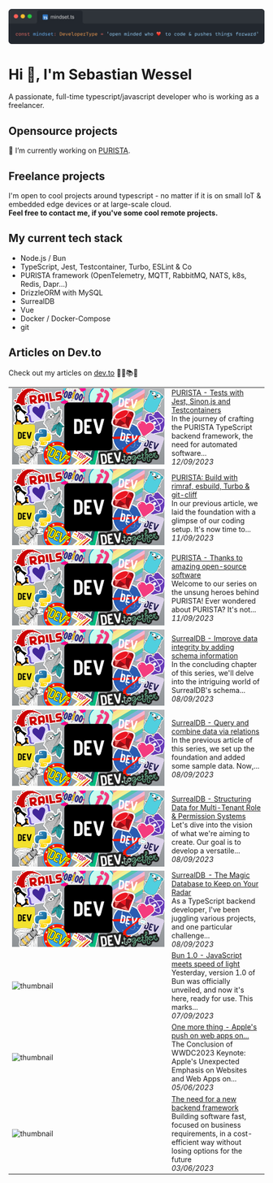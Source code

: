![❤️ to code](profile_header_logo.png)

# Hi 👋, I'm Sebastian Wessel
A passionate, full-time typescript/javascript developer who is working as a freelancer.

## Opensource projects

🔭 I’m currently working on [PURISTA](https://github.com/sebastianwessel/purista).  

## Freelance projects

I'm open to cool projects around typescript - no matter if it is on small IoT & embedded edge devices or at large-scale cloud.  
**Feel free to contact me, if you've some cool remote projects.**

## My current tech stack

- Node.js / Bun
- TypeScript, Jest, Testcontainer, Turbo, ESLint & Co
- PURISTA framework (OpenTelemetry, MQTT, RabbitMQ, NATS, k8s, Redis, Dapr...)
- DrizzleORM with MySQL
- SurrealDB
- Vue
- Docker / Docker-Compose
- git

## Articles on Dev.to

Check out my articles on [dev.to](https://dev.to/sebastian_wessel) 🔖📖📚🤓


<table>
        <tr>
            <td width="300px"><img src="data/images/default-thumbnail.png" alt="thumbnail"></td>
            <td>
                <a href="https://dev.to/purista/purista-tests-with-jest-sinonjs-and-testcontainers-31lh">PURISTA - Tests with Jest, Sinon.js and Testcontainers</a>
                <div>In the journey of crafting the PURISTA TypeScript backend framework, the need for automated software...</div>
                <div><i>12/09/2023</i></div>
            </td>
        </tr>
        <tr>
            <td width="300px"><img src="data/images/default-thumbnail.png" alt="thumbnail"></td>
            <td>
                <a href="https://dev.to/purista/purista-build-with-rimraf-esbuild-turbo-git-cliff-5h5e">PURISTA: Build with rimraf, esbuild, Turbo &amp; git-cliff</a>
                <div>In our previous article, we laid the foundation with a glimpse of our coding setup.  It&#39;s now time to...</div>
                <div><i>11/09/2023</i></div>
            </td>
        </tr>
        <tr>
            <td width="300px"><img src="data/images/default-thumbnail.png" alt="thumbnail"></td>
            <td>
                <a href="https://dev.to/purista/purista-thanks-to-amazing-open-source-software-4k2e">PURISTA - Thanks to amazing open-source software</a>
                <div>Welcome to our series on the unsung heroes behind PURISTA!  Ever wondered about PURISTA? It&#39;s not...</div>
                <div><i>11/09/2023</i></div>
            </td>
        </tr>
        <tr>
            <td width="300px"><img src="data/images/default-thumbnail.png" alt="thumbnail"></td>
            <td>
                <a href="https://dev.to/sebastian_wessel/surrealdb-improve-data-integrity-by-adding-schema-information-3ee3">SurrealDB - Improve data integrity by adding schema information</a>
                <div>In the concluding chapter of this series, we&#39;ll delve into the intriguing world of SurrealDB&#39;s schema...</div>
                <div><i>08/09/2023</i></div>
            </td>
        </tr>
        <tr>
            <td width="300px"><img src="data/images/default-thumbnail.png" alt="thumbnail"></td>
            <td>
                <a href="https://dev.to/sebastian_wessel/surrealdb-query-and-combine-data-via-relations-5863">SurrealDB - Query and combine data via relations</a>
                <div>In the previous article of this series, we set up the foundation and added some sample data.  Now,...</div>
                <div><i>08/09/2023</i></div>
            </td>
        </tr>
        <tr>
            <td width="300px"><img src="data/images/default-thumbnail.png" alt="thumbnail"></td>
            <td>
                <a href="https://dev.to/sebastian_wessel/surrealdb-structuring-data-for-multi-tenant-role-permission-systems-4hmb">SurrealDB - Structuring Data for Multi-Tenant Role &amp; Permission Systems</a>
                <div>Let&#39;s dive into the vision of what we&#39;re aiming to create.  Our goal is to develop a versatile...</div>
                <div><i>08/09/2023</i></div>
            </td>
        </tr>
        <tr>
            <td width="300px"><img src="data/images/default-thumbnail.png" alt="thumbnail"></td>
            <td>
                <a href="https://dev.to/sebastian_wessel/surrealdb-the-magic-database-to-keep-on-your-radar-4a22">SurrealDB  - The Magic Database to Keep on Your Radar</a>
                <div>As a TypeScript backend developer, I&#39;ve been juggling various projects, and one particular challenge...</div>
                <div><i>08/09/2023</i></div>
            </td>
        </tr>
        <tr>
            <td width="300px"><img src="https://res.cloudinary.com/practicaldev/image/fetch/s--nY77egYO--/c_imagga_scale,f_auto,fl_progressive,h_420,q_auto,w_1000/https://dev-to-uploads.s3.amazonaws.com/uploads/articles/06e1tyna80i5qcjh2qst.png" alt="thumbnail"></td>
            <td>
                <a href="https://dev.to/sebastian_wessel/bun-10-javascript-meets-speed-of-light-4hfn">Bun 1.0 - JavaScript meets speed of light</a>
                <div>Yesterday, version 1.0 of Bun was officially unveiled, and now it&#39;s here, ready for use.  This marks...</div>
                <div><i>07/09/2023</i></div>
            </td>
        </tr>
        <tr>
            <td width="300px"><img src="https://res.cloudinary.com/practicaldev/image/fetch/s--Q83K376m--/c_imagga_scale,f_auto,fl_progressive,h_420,q_auto,w_1000/https://dev-to-uploads.s3.amazonaws.com/uploads/articles/nidr9zlgkeopofqg2fgt.jpg" alt="thumbnail"></td>
            <td>
                <a href="https://dev.to/sebastian_wessel/one-more-thing-apples-push-on-web-apps-on-macos-2052">One more thing - Apple&#39;s push on web apps on...</a>
                <div>The Conclusion of WWDC2023 Keynote: Apple&#39;s Unexpected Emphasis on Websites and Web Apps on...</div>
                <div><i>05/06/2023</i></div>
            </td>
        </tr>
        <tr>
            <td width="300px"><img src="https://res.cloudinary.com/practicaldev/image/fetch/s--ADRfLqKZ--/c_imagga_scale,f_auto,fl_progressive,h_420,q_auto,w_1000/https://dev-to-uploads.s3.amazonaws.com/uploads/articles/h9ix2iix7sqbjirkv236.jpg" alt="thumbnail"></td>
            <td>
                <a href="https://dev.to/sebastian_wessel/the-need-for-a-new-backend-framework-81g">The need for a new backend framework</a>
                <div>Building software fast, focused on business requirements, in a cost-efficient way without losing options for the future</div>
                <div><i>03/06/2023</i></div>
            </td>
        </tr>
</table>

